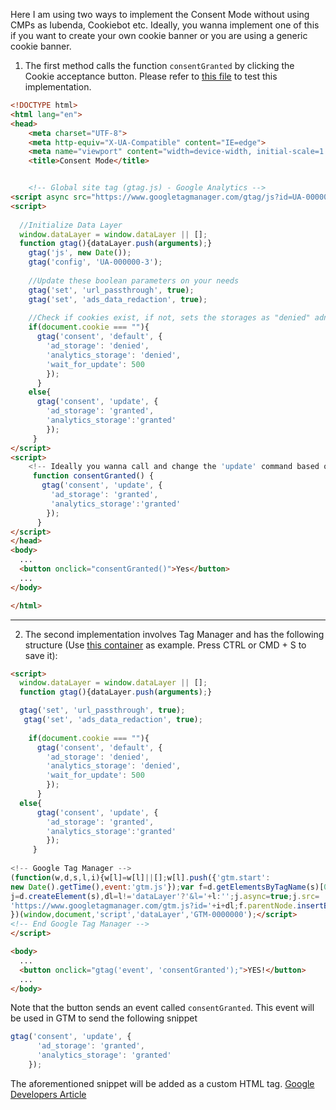 Here I am using two ways to implement the Consent Mode without using CMPs as Iubenda, Cookiebot etc.
Ideally, you wanna implement one of this if you want to create your own cookie banner or you are using a generic cookie banner.

1. The first method calls the function <code>consentGranted</code> by clicking the Cookie acceptance button. 
Please refer to [this file](https://github.com/paolobtl/consentmode/blob/338673c9498658bf00d097b9afe15cc7dd69470b/consent.html) to test this implementation.
```html
<!DOCTYPE html>
<html lang="en">
<head>
    <meta charset="UTF-8">
    <meta http-equiv="X-UA-Compatible" content="IE=edge">
    <meta name="viewport" content="width=device-width, initial-scale=1.0">
    <title>Consent Mode</title>


    <!-- Global site tag (gtag.js) - Google Analytics -->
<script async src="https://www.googletagmanager.com/gtag/js?id=UA-00000-3"></script>
<script>
    
  //Initialize Data Layer
  window.dataLayer = window.dataLayer || [];
  function gtag(){dataLayer.push(arguments);}
    gtag('js', new Date());
    gtag('config', 'UA-000000-3');
    
    //Update these boolean parameters on your needs
    gtag('set', 'url_passthrough', true);
    gtag('set', 'ads_data_redaction', true);
    
    //Check if cookies exist, if not, sets the storages as "denied" adn calls the "default" command.
    if(document.cookie === ""){
      gtag('consent', 'default', {
        'ad_storage': 'denied',
        'analytics_storage': 'denied',
        'wait_for_update': 500
        });
      }
    else{
      gtag('consent', 'update', {
        'ad_storage': 'granted',
        'analytics_storage':'granted'
        });
     }
</script>
<script>
    <!-- Ideally you wanna call and change the 'update' command based on user's preferences . -->
     function consentGranted() {
       gtag('consent', 'update', {
         'ad_storage': 'granted',
         'analytics_storage':'granted'
        });
      }
</script>
</head>
<body>
  ...
  <button onclick="consentGranted()">Yes</button>
  ...
</body>

</html>
```
***
2. The second implementation involves Tag Manager and has the following structure (Use [this container](https://raw.githubusercontent.com/paolobtl/consentmode/main/GTM_consentMode.json) as example. Press CTRL or CMD + S to save it):
```html
<script>
  window.dataLayer = window.dataLayer || [];
  function gtag(){dataLayer.push(arguments);}

  gtag('set', 'url_passthrough', true);
   gtag('set', 'ads_data_redaction', true);
  
    if(document.cookie === ""){
      gtag('consent', 'default', {
        'ad_storage': 'denied',
        'analytics_storage': 'denied',
        'wait_for_update': 500
        });
      }
  else{
      gtag('consent', 'update', {
        'ad_storage': 'granted',
        'analytics_storage':'granted'
        });
     }
  
<!-- Google Tag Manager -->
(function(w,d,s,l,i){w[l]=w[l]||[];w[l].push({'gtm.start':
new Date().getTime(),event:'gtm.js'});var f=d.getElementsByTagName(s)[0],
j=d.createElement(s),dl=l!='dataLayer'?'&l='+l:'';j.async=true;j.src=
'https://www.googletagmanager.com/gtm.js?id='+i+dl;f.parentNode.insertBefore(j,f);
})(window,document,'script','dataLayer','GTM-0000000');</script>
<!-- End Google Tag Manager -->
</script>

<body>
  ...
  <button onclick="gtag('event', 'consentGranted');">YES!</button>
  ...
</body>
```

Note that the button sends an event called <code>consentGranted</code>. This event will be used in GTM to send the following snippet 

```js
gtag('consent', 'update', {
      'ad_storage': 'granted',
      'analytics_storage': 'granted'
    });
```

The aforementioned snippet will be added as a custom HTML tag.
[Google Developers Article](https://developers.google.com/gtagjs/devguide/consent)
